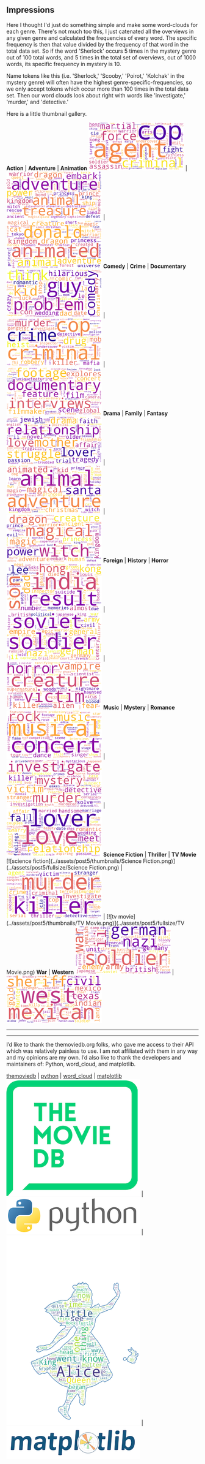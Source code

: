 Impressions
---

Here I thought I'd just do something simple and make some word-clouds for each genre. There's not much too this, I just catenated all the overviews in any given genre and calculated the frequencies of every word. The specific frequency is then that value divided by the frequency of that word in the total data set. So if the word 'Sherlock' occurs 5 times in the mystery genre out of 100 total words, and 5 times in the total set of overviews, out of 1000 words, its specific frequency in mystery is 10.

Name tokens like this (i.e. 'Sherlock,' 'Scooby,' 'Poirot,' 'Kolchak' in the mystery genre) will often have the highest genre-specific-frequencies, so we only accept tokens which occur more than 100 times in the total data set. Then our word clouds look about right with words like 'investigate,' 'murder,' and 'detective.'

Here is a little thumbnail gallery.


**Action** | **Adventure** | **Animation**
[![action](../assets/post5/thumbnails/Action.png)](../assets/post5/fullsize/Action.png) | [![adventure](../assets/post5/thumbnails/Adventure.png)](../assets/post5/fullsize/Adventure.png) | [![animation](../assets/post5/thumbnails/Animation.png)](../assets/post5/fullsize/Animation.png)
**Comedy** | **Crime** | **Documentary**
[![comedy](../assets/post5/thumbnails/Comedy.png)](../assets/post5/fullsize/Comedy.png) | [![crime](../assets/post5/thumbnails/Crime.png)](../assets/post5/fullsize/Crime.png) | [![documentary](../assets/post5/thumbnails/Documentary.png)](../assets/post5/fullsize/Documentary.png)
**Drama** | **Family** | **Fantasy**
[![drama](../assets/post5/thumbnails/Drama.png)](../assets/post5/fullsize/Drama.png) | [![family](../assets/post5/thumbnails/Family.png)](../assets/post5/fullsize/Family.png) | [![fantasy](../assets/post5/thumbnails/Fantasy.png)](../assets/post5/fullsize/Fantasy.png)
**Foreign** | **History** | **Horror**
[![foreign](../assets/post5/thumbnails/Foreign.png)](../assets/post5/fullsize/Foreign.png) | [![history](../assets/post5/thumbnails/History.png)](../assets/post5/fullsize/History.png) | [![horror](../assets/post5/thumbnails/Horror.png)](../assets/post5/fullsize/Horror.png)
**Music** | **Mystery** | **Romance**
[![music](../assets/post5/thumbnails/Music.png)](../assets/post5/fullsize/Music.png) | [![mystery](../assets/post5/thumbnails/Mystery.png)](../assets/post5/fullsize/Mystery.png) | [![romance](../assets/post5/thumbnails/Romance.png)](../assets/post5/fullsize/Romance.png)
**Science Fiction** | **Thriller** | **TV Movie**
[![science fiction](../assets/post5/thumbnails/Science Fiction.png)](../assets/post5/fullsize/Science Fiction.png) | [![thriller](../assets/post5/thumbnails/Thriller.png)](../assets/post5/fullsize/Thriller.png) | [![tv movie](../assets/post5/thumbnails/TV Movie.png)](../assets/post5/fullsize/TV Movie.png)
**War** | **Western**
[![war](../assets/post5/thumbnails/War.png)](../assets/post5/fullsize/War.png) | [![western](../assets/post5/thumbnails/Western.png)](../assets/post5/fullsize/Western.png)




---
---
I’d like to thank the themoviedb.org folks, who gave me access to their API which was relatively painless to use. I am not affiliated with them in any way and my opinions are my own. I’d also like to thank the developers and maintainers of: Python, word_cloud, and matplotlib.

[themoviedb](https://www.themoviedb.org) | [python](https://www.python.org) | [word_cloud](https://www.github.com/amueller/word_cloud) | [matplotlib](https://www.matplotlib.org)
![the movie db](../assets/credit/tmdb.png) | ![python](../assets/credit/python.png) | ![word_cloud](../assets/credit/word_cloud.png) | ![matplotlib](../assets/credit/mpl.png)


<!--

---
---



---
# Mystery
![Mystery](../assets/post5/fullsize/Mystery.png)


---
# Documentary
![Documentary](../assets/post5/fullsize/Documentary.png)

---
# Foreign
![Foreign](../assets/post5/fullsize/Foreign.png)

---
# Drama
![Drama](../assets/post5/fullsize/Drama.png)

---
# Animation
![Animation](../assets/post5/fullsize/Animation.png)

---
# Action
![Action](../assets/post5/fullsize/Action.png)

---
# Music
![Music](../assets/post5/fullsize/Music.png)

---
# Fantasy
![Fantasy](../assets/post5/fullsize/Fantasy.png)

---
# Romance
![Romance](../assets/post5/fullsize/Romance.png)

---
# Crime
![Crime](../assets/post5/fullsize/Crime.png)

---
# Adventure
![Adventure](../assets/post5/fullsize/Adventure.png)

---
# History
![History](../assets/post5/fullsize/History.png)

---
# TV Movie
![TV Movie](../assets/post5/fullsize/TV Movie.png)

---
# Comedy
![Comedy](../assets/post5/fullsize/Comedy.png)

---
# Science Fiction
![Science Fiction](../assets/post5/fullsize/Science Fiction.png)

---
# Western
![Western](../assets/post5/fullsize/Western.png)

---
# Family
![Family](../assets/post5/fullsize/Family.png)

---
# Horror
![Horror](../assets/post5/fullsize/Horror.png)

---
# War
![War](../assets/post5/fullsize/War.png)

---
# Thriller
![Thriller](../assets/post5/fullsize/Thriller.png)


-->
